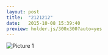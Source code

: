 ```yaml
---
layout: post
title:  "2121212"
date:   2015-10-08 15:39:40
preview: holder.js/300x300?auto=yes
---
```


![Picture 1](holder.js/800x600?auto=yes)

